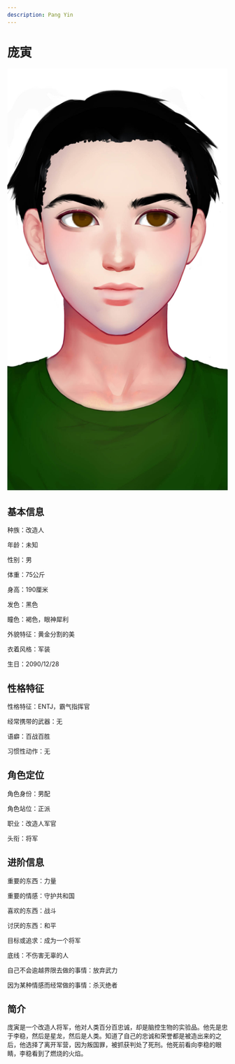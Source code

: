 ```yaml
---
description: Pang Yin
---
```


# 庞寅

![庞寅](../../.gitbook/assets/庞寅.jpg)

## 基本信息

种族：改造人&#x20;

年龄：未知&#x20;

性别：男&#x20;

体重：75公斤&#x20;

身高：190厘米&#x20;

发色：黑色&#x20;

瞳色：褐色，眼神犀利&#x20;

外貌特征：黄金分割的美&#x20;

衣着风格：军装&#x20;

生日：2090/12/28

## 性格特征

性格特征：ENTJ，霸气指挥官&#x20;

经常携带的武器：无&#x20;

语癖：百战百胜&#x20;

习惯性动作：无

## 角色定位

角色身份：男配&#x20;

角色站位：正派&#x20;

职业：改造人军官&#x20;

头衔：将军

## 进阶信息

重要的东西：力量&#x20;

重要的情感：守护共和国&#x20;

喜欢的东西：战斗&#x20;

讨厌的东西：和平&#x20;

目标或追求：成为一个将军&#x20;

底线：不伤害无辜的人&#x20;

自己不会逾越界限去做的事情：放弃武力&#x20;

因为某种情感而经常做的事情：杀灭绝者

## 简介

庞寅是一个改造人将军，他对人类百分百忠诚，却是脑控生物的实验品。他先是忠于李稳，然后是星龙，然后是人类。知道了自己的忠诚和荣誉都是被造出来的之后，他选择了离开军营，因为叛国罪，被抓获判处了死刑。他死前看向李稳的眼睛，李稳看到了燃烧的火焰。
